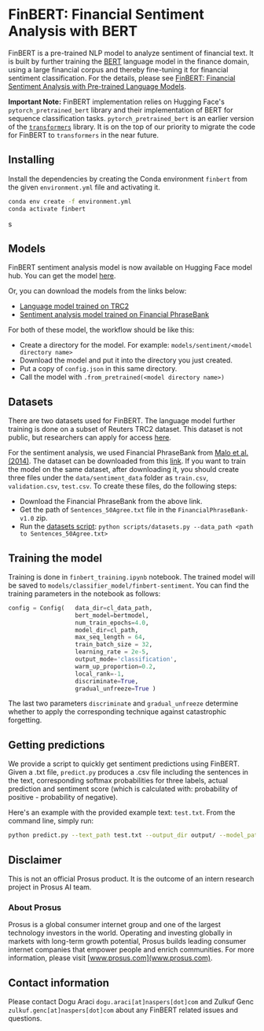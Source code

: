 # FinBERT: Financial Sentiment Analysis with BERT

FinBERT is a pre-trained NLP model to analyze sentiment of financial text. It is built by further training
 the [BERT](https://arxiv.org/pdf/1810.04805.pdf) language model in the finance domain, using a large financial corpus and thereby fine-tuning
  it for financial sentiment classification. For the details, please see 
  [FinBERT: Financial Sentiment Analysis with Pre-trained Language Models](https://arxiv.org/pdf/1908.10063.pdf).

**Important Note:** 
FinBERT implementation relies on Hugging Face's `pytorch_pretrained_bert` library and their implementation of BERT for sequence classification tasks. `pytorch_pretrained_bert` is an earlier version of the [`transformers`](https://github.com/huggingface/transformers) library. It is on the top of our priority to migrate the code for FinBERT to `transformers` in the near future.

## Installing
 Install the dependencies by creating the Conda environment `finbert` from the given `environment.yml` file and
 activating it.
```bash
conda env create -f environment.yml
conda activate finbert
```
s
## Models
FinBERT sentiment analysis model is now available on Hugging Face model hub. You can get the model [here](https://huggingface.co/ProsusAI/finbert). 

Or, you can download the models from the links below:
* [Language model trained on TRC2](https://prosus-public.s3-eu-west-1.amazonaws.com/finbert/language-model/pytorch_model.bin)
* [Sentiment analysis model trained on Financial PhraseBank](https://prosus-public.s3-eu-west-1.amazonaws.com/finbert/finbert-sentiment/pytorch_model.bin)

For both of these model, the workflow should be like this:
* Create a directory for the model. For example: `models/sentiment/<model directory name>`
* Download the model and put it into the directory you just created.
* Put a copy of `config.json` in this same directory. 
* Call the model with `.from_pretrained(<model directory name>)`

## Datasets
There are two datasets used for FinBERT. The language model further training is done on a subset of Reuters TRC2 
dataset. This dataset is not public, but researchers can apply for access 
[here](https://trec.nist.gov/data/reuters/reuters.html).

For the sentiment analysis, we used Financial PhraseBank from [Malo et al. (2014)](https://www.researchgate.net/publication/251231107_Good_Debt_or_Bad_Debt_Detecting_Semantic_Orientations_in_Economic_Texts).
 The dataset can be downloaded from this [link](https://www.researchgate.net/profile/Pekka_Malo/publication/251231364_FinancialPhraseBank-v10/data/0c96051eee4fb1d56e000000/FinancialPhraseBank-v10.zip?origin=publication_list).
 If you want to train the model on the same dataset, after downloading it, you should create three files under the 
 `data/sentiment_data` folder as `train.csv`, `validation.csv`, `test.csv`. 
To create these files, do the following steps:
- Download the Financial PhraseBank from the above link.
- Get the path of `Sentences_50Agree.txt` file in the `FinancialPhraseBank-v1.0` zip.
- Run the [datasets script](scripts/datasets.py):
```python scripts/datasets.py --data_path <path to Sentences_50Agree.txt>```

## Training the model
Training is done in `finbert_training.ipynb` notebook. The trained model will
 be saved to `models/classifier_model/finbert-sentiment`. You can find the training parameters in the notebook as follows:
```python
config = Config(   data_dir=cl_data_path,
                   bert_model=bertmodel,
                   num_train_epochs=4.0,
                   model_dir=cl_path,
                   max_seq_length = 64,
                   train_batch_size = 32,
                   learning_rate = 2e-5,
                   output_mode='classification',
                   warm_up_proportion=0.2,
                   local_rank=-1,
                   discriminate=True,
                   gradual_unfreeze=True )
```
The last two parameters `discriminate` and `gradual_unfreeze` determine whether to apply the corresponding technique 
against catastrophic forgetting.

## Getting predictions
We provide a script to quickly get sentiment predictions using FinBERT. Given a .txt file, `predict.py` produces a .csv file including the sentences in the text, corresponding softmax probabilities for three labels, actual prediction and sentiment score (which is calculated with: probability of positive - probability of negative).

Here's an example with the provided example text: `test.txt`. From the command line, simply run:
```bash
python predict.py --text_path test.txt --output_dir output/ --model_path models/classifier_model/finbert-sentiment
```
## Disclaimer
This is not an official Prosus product. It is the outcome of an intern research project in Prosus AI team.
### About Prosus 
Prosus is a global consumer internet group and one of the largest technology investors in the world. Operating and
 investing globally in markets with long-term growth potential, Prosus builds leading consumer internet companies that empower people and enrich communities.
For more information, please visit [www.prosus.com](www.prosus.com).

## Contact information
Please contact Dogu Araci `dogu.araci[at]naspers[dot]com` and Zulkuf Genc `zulkuf.genc[at]naspers[dot]com` about
 any FinBERT related issues and questions.
